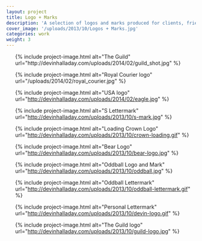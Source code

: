 ```yaml
---
layout: project
title: Logo + Marks
description: 'A selection of logos and marks produced for clients, friends and studio projects.'
cover_image: '/uploads/2013/10/Logos + Marks.jpg'
categories: work
weight: 3
---
```

<ul class="small-block-grid-1 large-block-grid-3">
  {% include project-image.html alt="The Guild" url="http://devinhalladay.com/uploads/2014/02/guild_shot.jpg" %}

  {% include project-image.html alt="Royal Courier logo" url="/uploads/2014/02/royal_courier.jpg" %}

  {% include project-image.html alt="USA logo" url="http://devinhalladay.com/uploads/2014/02/eagle.jpg" %}

  {% include project-image.html alt="S Lettermark" url="http://devinhalladay.com/uploads/2013/10/s-mark.jpg" %}

  {% include project-image.html alt="Loading Crown Logo" url="http://devinhalladay.com/uploads/2013/10/crown-loading.gif" %}

  {% include project-image.html alt="Bear Logo" url="http://devinhalladay.com/uploads/2013/10/bear-logo.jpg" %}

  {% include project-image.html alt="Oddball Logo and Mark" url="http://devinhalladay.com/uploads/2013/10/oddball.jpg" %}

  {% include project-image.html alt="Oddball Lettermark" url="http://devinhalladay.com/uploads/2013/10/oddball-lettermark.gif" %}

  {% include project-image.html alt="Personal Lettermark" url="http://devinhalladay.com/uploads/2013/10/devin-logo.gif" %}

  {% include project-image.html alt="The Guild logo" url="http://devinhalladay.com/uploads/2013/10/guild-logo.jpg" %}
</ul>